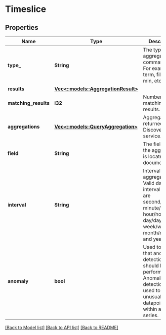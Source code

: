 # Timeslice

## Properties
Name | Type | Description | Notes
------------ | ------------- | ------------- | -------------
**type_** | **String** | The type of aggregation command used. For example: term, filter, max, min, etc. | [optional] 
**results** | [**Vec<::models::AggregationResult>**](AggregationResult.md) |  | [optional] 
**matching_results** | **i32** | Number of matching results. | [optional] 
**aggregations** | [**Vec<::models::QueryAggregation>**](QueryAggregation.md) | Aggregations returned by the Discovery service. | [optional] 
**field** | **String** | The field where the aggregation is located in the document. | [optional] 
**interval** | **String** | Interval of the aggregation. Valid date interval values are second/seconds minute/minutes, hour/hours, day/days, week/weeks, month/months, and year/years. | [optional] 
**anomaly** | **bool** | Used to indicate that anomaly detection should be performed. Anomaly detection is used to locate unusual datapoints within a time series. | [optional] 

[[Back to Model list]](../README.md#documentation-for-models) [[Back to API list]](../README.md#documentation-for-api-endpoints) [[Back to README]](../README.md)


